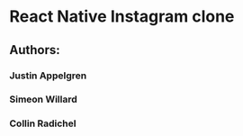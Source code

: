 # React Native Instagram clone




## Authors:
### Justin Appelgren
### Simeon Willard
### Collin Radichel